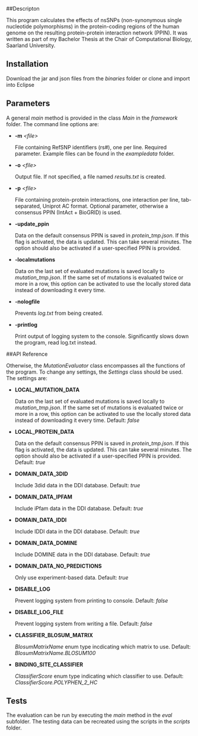 ##Descripton

This program calculates the effects of nsSNPs (non-synonymous single nucleotide polymorphisms) in the protein-coding regions of the human genome on the resulting protein-protein interaction network (PPIN). It was written as part of my Bachelor Thesis at the Chair of Computational Biology, Saarland University.

## Installation

Download the jar and json files from the *binaries* folder or clone and import into Eclipse

## Parameters

A general *main* method is provided in the class *Main* in the *framework* folder. 
The command line options are:

* **-m** *\<file\>* 

   File containing RefSNP identifiers (rs#), one per line. Required parameter. Example files can be found in the *exampledata* folder.
   
* **-o** *\<file\>* 

   Output file. If not specified, a file named *results.txt* is created.

* **-p** *\<file\>* 

   File containing protein-protein interactions, one interaction per line, tab-separated, Uniprot AC format. Optional parameter, otherwise a consensus PPIN (IntAct + BioGRID) is used.
* **-update_ppin** 

   Data on the default consensus PPIN is saved in *protein_tmp.json*. If this flag is activated, the data is updated. This can take several minutes. The option should also be activated if a user-specified PPIN is provided.
* **-localmutations** 

   Data on the last set of evaluated mutations is saved locally to *mutation_tmp.json*. If the same set of mutations is evaluated twice or more in a row, this option can be activated to use the locally stored data instead of downloading it every time.
* **-nologfile** 

   Prevents *log.txt* from being created. 
* **-printlog** 

   Print output of logging system to the console. Significantly slows down the program, read log.txt instead.

##API Reference

Otherwise, the *MutationEvaluator* class encompasses all the functions of the program. 
To change any settings, the *Settings* class should be used. The settings are:
* **LOCAL_MUTATION_DATA** 

   Data on the last set of evaluated mutations is saved locally to *mutation_tmp.json*. If the same set of mutations is evaluated twice or more in a row, this option can be activated to use the locally stored data instead of downloading it every time. Default: *false*
* **LOCAL_PROTEIN_DATA** 

   Data on the default consensus PPIN is saved in *protein_tmp.json*. If this flag is activated, the data is updated. This can take several minutes. The option should also be activated if a user-specified PPIN is provided. Default: *true*
* **DOMAIN_DATA_3DID** 

   Include 3did data in the DDI database. Default: *true*
* **DOMAIN_DATA_IPFAM** 

   Include iPfam data in the DDI database. Default: *true*
* **DOMAIN_DATA_IDDI** 

   Include IDDI data in the DDI database. Default: *true*
* **DOMAIN_DATA_DOMINE** 

   Include DOMINE data in the DDI database. Default: *true*
* **DOMAIN_DATA_NO_PREDICTIONS** 

   Only use experiment-based data. Default: *true*
* **DISABLE_LOG**  

   Prevent logging system from printing to console. Default: *false*
* **DISABLE_LOG_FILE** 

   Prevent logging system from writing a file. Default: *false*
* **CLASSIFIER_BLOSUM_MATRIX** 

   *BlosumMatrixName* enum type incdicating which matrix to use. Default: *BlosumMatrixName.BLOSUM100*
* **BINDING_SITE_CLASSIFIER** 

   *ClassifierScore* enum type indicating which classifier to use. Default: *ClassifierScore.POLYPHEN_2_HC*

## Tests

The evaluation can be run by executing the *main* method in the *eval* subfolder. The testing data can be recreated using the scripts in the *scripts* folder.